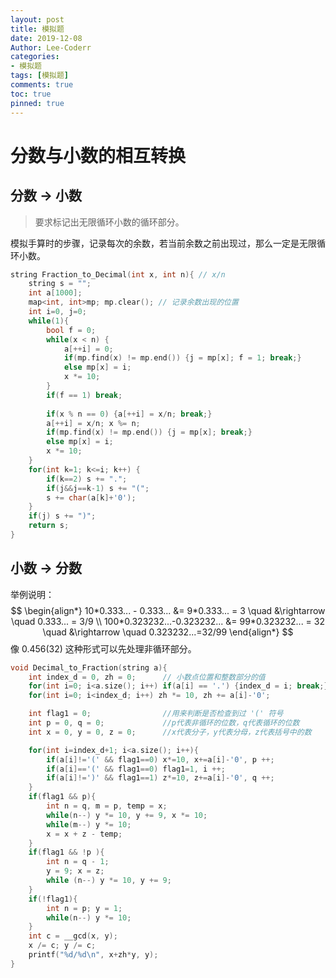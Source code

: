 ```yaml
---
layout: post
title: 模拟题
date: 2019-12-08
Author: Lee-Coderr
categories: 
- 模拟题
tags: [模拟题]
comments: true
toc: true
pinned: true
---
```


# 分数与小数的相互转换

## 分数 -> 小数

> 要求标记出无限循环小数的循环部分。

模拟手算时的步骤，记录每次的余数，若当前余数之前出现过，那么一定是无限循环小数。

```c++
string Fraction_to_Decimal(int x, int n){ // x/n
    string s = "";
    int a[1000];
    map<int, int>mp; mp.clear(); // 记录余数出现的位置
    int i=0, j=0;
    while(1){
        bool f = 0;
        while(x < n) {
            a[++i] = 0;
            if(mp.find(x) != mp.end()) {j = mp[x]; f = 1; break;}
            else mp[x] = i;
            x *= 10;
        }
        if(f == 1) break;
        
        if(x % n == 0) {a[++i] = x/n; break;}
        a[++i] = x/n; x %= n;
        if(mp.find(x) != mp.end()) {j = mp[x]; break;}
        else mp[x] = i;
        x *= 10;
    }
    for(int k=1; k<=i; k++) {
        if(k==2) s += ".";
        if(j&&j==k-1) s += "(";
        s += char(a[k]+'0');
    } 
    if(j) s += ")";
    return s;
}
```

## 小数 -> 分数

举例说明：
$$
\begin{align*}
10*0.333... - 0.333... &= 9*0.333... = 3 \quad &\rightarrow \quad 0.333... = 3/9 \\
100*0.323232...-0.323232... &= 99*0.323232... = 32 \quad &\rightarrow \quad 0.323232...=32/99
\end{align*}
$$
像 $0.456(32)$ 这种形式可以先处理非循环部分。

```c++
void Decimal_to_Fraction(string a){
    int index_d = 0, zh = 0;      // 小数点位置和整数部分的值
    for(int i=0; i<a.size(); i++) if(a[i] == '.') {index_d = i; break;}
    for(int i=0; i<index_d; i++) zh *= 10, zh += a[i]-'0';

    int flag1 = 0;                //用来判断是否检查到过 '(' 符号
    int p = 0, q = 0;             //p代表非循环的位数，q代表循环的位数
    int x = 0, y = 0, z = 0;      //x代表分子，y代表分母，z代表括号中的数

    for(int i=index_d+1; i<a.size(); i++){
        if(a[i]!='(' && flag1==0) x*=10, x+=a[i]-'0', p ++;
        if(a[i]=='(' && flag1==0) flag1=1, i ++;
        if(a[i]!=')' && flag1==1) z*=10, z+=a[i]-'0', q ++;
    }
    if(flag1 && p){
        int n = q, m = p, temp = x;
        while(n--) y *= 10, y += 9, x *= 10;
        while(m--) y *= 10;
        x = x + z - temp;
    }
    if(flag1 && !p ){
        int n = q - 1;
        y = 9; x = z;
        while (n--) y *= 10, y += 9;
    }
    if(!flag1){
        int n = p; y = 1;
        while(n--) y *= 10;
    }
    int c = __gcd(x, y);
    x /= c; y /= c;
    printf("%d/%d\n", x+zh*y, y);
}
```



